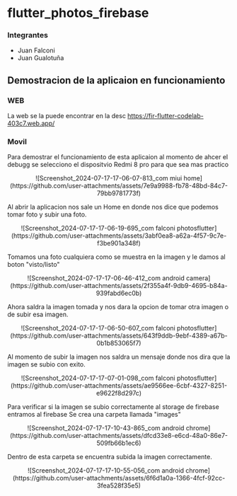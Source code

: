 # flutter_photos_firebase

### Integrantes
- Juan Falconi
- Juan Gualotuña

## Demostracion de la aplicaion en funcionamiento

### WEB
La web se la puede encontrar en la desc
https://fir-flutter-codelab-403c7.web.app/

### Movil

Para demostrar el funcionamiento de esta aplicaion al momento de ahcer el debugg se selecciono el dispositvio Redmi 8 pro para que sea mas practico

<p align="center">
![Screenshot_2024-07-17-17-06-07-813_com miui home](https://github.com/user-attachments/assets/7e9a9988-fb78-48bd-84c7-79bb9781773f)
</p>

Al abrir la aplicacion nos sale un Home en donde nos dice que podemos tomar foto y subir una foto.

<p align="center">
![Screenshot_2024-07-17-17-06-19-695_com falconi photosflutter](https://github.com/user-attachments/assets/3abf0ea8-a62a-4f57-9c7e-f3be901a348f)
</p>

Tomamos una foto cualquiera como se muestra en la imagen y le damos al boton "visto/listo" 

<p align="center">
![Screenshot_2024-07-17-17-06-46-412_com android camera](https://github.com/user-attachments/assets/2f355a4f-9db9-4695-b84a-939fabd6ec0b)
</p>

Ahora saldra la imagen tomada y nos dara la opcion de tomar otra imagen o de subir esa imagen.

<p align="center">
![Screenshot_2024-07-17-17-06-50-607_com falconi photosflutter](https://github.com/user-attachments/assets/643f9ddb-9ebf-4389-a67b-0b1b853065f7)
</p>

Al momento de subir la imagen nos saldra un mensaje donde nos dira que la imagen se subio con exito.

<p align="center">
![Screenshot_2024-07-17-17-07-01-098_com falconi photosflutter](https://github.com/user-attachments/assets/ae9566ee-6cbf-4327-8251-e9622f8d297c)
</p>

Para verificar si la imagen se subio correctamente al storage de firebase entramos al firebase
Se crea una carpeta llamada "images"

<p align="center">
![Screenshot_2024-07-17-17-10-43-865_com android chrome](https://github.com/user-attachments/assets/dfcd33e8-e6cd-48a0-86e7-509fb66b1ec6)
</p>

Dentro de esta carpeta se encuentra subida la imagen correctamente. 

<p align="center">
![Screenshot_2024-07-17-17-10-55-056_com android chrome](https://github.com/user-attachments/assets/6f6d1a0a-1366-4fcf-92cc-3fea528f35e5)
</p>

